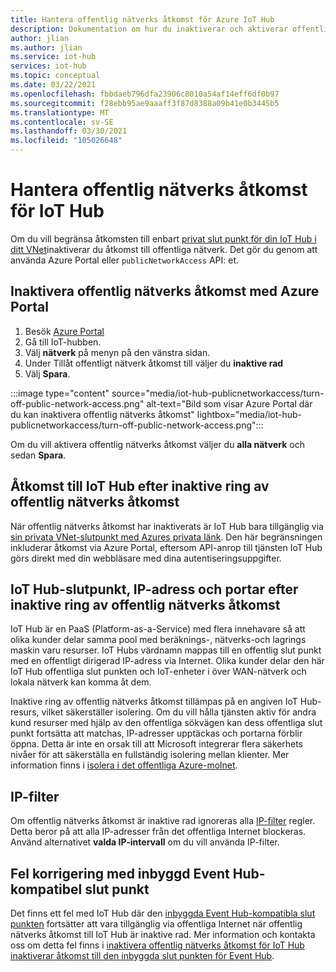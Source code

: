 ```yaml
---
title: Hantera offentlig nätverks åtkomst för Azure IoT Hub
description: Dokumentation om hur du inaktiverar och aktiverar offentlig nätverks åtkomst för IoT Hub
author: jlian
ms.author: jlian
ms.service: iot-hub
services: iot-hub
ms.topic: conceptual
ms.date: 03/22/2021
ms.openlocfilehash: fbbdaeb796dfa23906c8010a54af14eff6df0b97
ms.sourcegitcommit: f28ebb95ae9aaaff3f87d8388a09b41e0b3445b5
ms.translationtype: MT
ms.contentlocale: sv-SE
ms.lasthandoff: 03/30/2021
ms.locfileid: "105026648"
---
```

# <a name="managing-public-network-access-for-your-iot-hub"></a>Hantera offentlig nätverks åtkomst för IoT Hub

Om du vill begränsa åtkomsten till enbart [privat slut punkt för din IoT Hub i ditt VNet](virtual-network-support.md)inaktiverar du åtkomst till offentliga nätverk. Det gör du genom att använda Azure Portal eller `publicNetworkAccess` API: et. 

## <a name="turn-off-public-network-access-using-azure-portal"></a>Inaktivera offentlig nätverks åtkomst med Azure Portal

1. Besök [Azure Portal](https://portal.azure.com)
2. Gå till IoT-hubben.
3. Välj **nätverk** på menyn på den vänstra sidan.
4. Under Tillåt offentligt nätverk åtkomst till väljer du **inaktive rad**
5. Välj **Spara**.

:::image type="content" source="media/iot-hub-publicnetworkaccess/turn-off-public-network-access.png" alt-text="Bild som visar Azure Portal där du kan inaktivera offentlig nätverks åtkomst" lightbox="media/iot-hub-publicnetworkaccess/turn-off-public-network-access.png":::

Om du vill aktivera offentlig nätverks åtkomst väljer du **alla nätverk** och sedan **Spara**.

## <a name="accessing-the-iot-hub-after-disabling-public-network-access"></a>Åtkomst till IoT Hub efter inaktive ring av offentlig nätverks åtkomst

När offentlig nätverks åtkomst har inaktiverats är IoT Hub bara tillgänglig via [sin privata VNet-slutpunkt med Azures privata länk](virtual-network-support.md). Den här begränsningen inkluderar åtkomst via Azure Portal, eftersom API-anrop till tjänsten IoT Hub görs direkt med din webbläsare med dina autentiseringsuppgifter.

## <a name="iot-hub-endpoint-ip-address-and-ports-after-disabling-public-network-access"></a>IoT Hub-slutpunkt, IP-adress och portar efter inaktive ring av offentlig nätverks åtkomst

IoT Hub är en PaaS (Platform-as-a-Service) med flera innehavare så att olika kunder delar samma pool med beräknings-, nätverks-och lagrings maskin varu resurser. IoT Hubs värdnamn mappas till en offentlig slut punkt med en offentligt dirigerad IP-adress via Internet. Olika kunder delar den här IoT Hub offentliga slut punkten och IoT-enheter i över WAN-nätverk och lokala nätverk kan komma åt dem. 

Inaktive ring av offentlig nätverks åtkomst tillämpas på en angiven IoT Hub-resurs, vilket säkerställer isolering. Om du vill hålla tjänsten aktiv för andra kund resurser med hjälp av den offentliga sökvägen kan dess offentliga slut punkt fortsätta att matchas, IP-adresser upptäckas och portarna förblir öppna. Detta är inte en orsak till att Microsoft integrerar flera säkerhets nivåer för att säkerställa en fullständig isolering mellan klienter. Mer information finns i [isolera i det offentliga Azure-molnet](../security/fundamentals/isolation-choices.md#tenant-level-isolation).

## <a name="ip-filter"></a>IP-filter 

Om offentlig nätverks åtkomst är inaktive rad ignoreras alla [IP-filter](iot-hub-ip-filtering.md) regler. Detta beror på att alla IP-adresser från det offentliga Internet blockeras. Använd alternativet **valda IP-intervall** om du vill använda IP-filter.

## <a name="bug-fix-with-built-in-event-hub-compatible-endpoint"></a>Fel korrigering med inbyggd Event Hub-kompatibel slut punkt

Det finns ett fel med IoT Hub där den [inbyggda Event Hub-kompatibla slut punkten](iot-hub-devguide-messages-read-builtin.md) fortsätter att vara tillgänglig via offentliga Internet när offentlig nätverks åtkomst till IoT Hub är inaktive rad. Mer information och kontakta oss om detta fel finns i [inaktivera offentlig nätverks åtkomst för IoT Hub inaktiverar åtkomst till den inbyggda slut punkten för Event Hub](https://azure.microsoft.com/updates/iot-hub-public-network-access-bug-fix).
